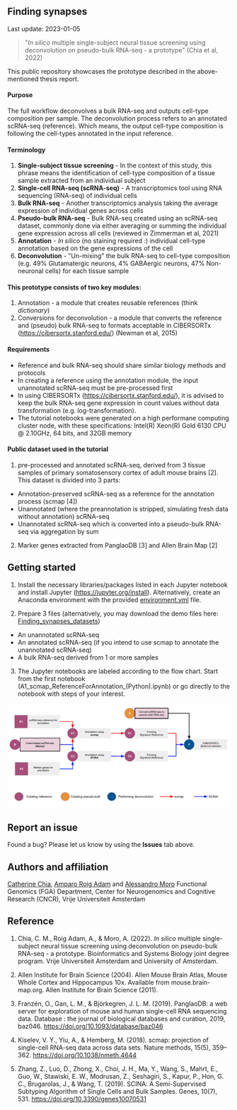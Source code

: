## Finding synapses
Last update: 2023-01-05

> "*In silico* multiple single-subject neural tissue screening using deconvolution on pseudo-bulk RNA-seq - a prototype" (Chia et al, 2022)

This public repository showcases the prototype described in the above-mentioned thesis report.

#### Purpose
The full workflow deconvolves a bulk RNA-seq and outputs cell-type composition per sample. The deconvolution process refers to an annotated scRNA-seq (reference). Which means, the output cell-type composition is following the cell-types annotated in the input reference. 

#### Terminology
1. **Single-subject tissue screening** - In the context of this study, this phrase means the identification of cell-type composition of a tissue sample extracted from an individual subject
2. **Single-cell RNA-seq (scRNA-seq)** - A transcriptomics tool using RNA sequencing (RNA-seq) of individual cells
3. **Bulk RNA-seq** - Another transcriptomics analysis taking the average expression of individual genes across cells 
4. **Pseudo-bulk RNA-seq** - Bulk RNA-seq created using an scRNA-seq dataset, commonly done via either averaging or summing the individual gene expression across all cells (reviewed in Zimmerman et al, 2021)
6. **Annotation** - *In silico* (no staining required :) individual cell-type annotation based on the gene expressions of the cell
7. **Deconvolution** - "Un-mixing" the bulk RNA-seq to cell-type composition (e.g. 49% Glutamatergic neurons, 4% GABAergic neurons, 47% Non-neuronal cells) for each tissue sample

#### This prototype consists of two key modules:
1. Annotation - a module that creates reusable references (think _dictionary_) 
2. Conversions for deconvolution - a module that converts the reference and (pseudo) bulk RNA-seq to formats acceptable in CIBERSORTx (https://cibersortx.stanford.edu/) (Newman et al, 2015)

#### Requirements
* Reference and bulk RNA-seq should share similar biology methods and protocols
* In creating a reference using the annotation module, the input unannotated scRNA-seq must be pre-processed first
* In using CIBERSORTx (https://cibersortx.stanford.edu/), it is advised to keep the bulk RNA-seq gene expression in count values without data transformation (e.g. log-transformation).  
* The tutorial notebooks were generated on a high performane computing cluster node, with these specifications: Intel(R) Xeon(R) Gold 6130 CPU @ 2.10GHz, 64 bits, and 32GB memory


#### Public dataset used in the tutorial
1. pre-processed and annotated scRNA-seq, derived from 3 tissue samples of primary somatosensory cortex of adult mouse brains [2]. This dataset is divided into 3 parts:
* Annotation-preserved scRNA-seq as a reference for the annotation process (scmap [4])
* Unannotated (where the preannotation is stripped, simulating fresh data without annotation) scRNA-seq
* Unannotated scRNA-seq which is converted into a pseudo-bulk RNA-seq via aggregation by sum

2. Marker genes extracted from PanglaoDB [3] and Allen Brain Map [2]


## Getting started
1. Install the necessary libraries/packages listed in each Jupyter notebook and install Jupyter (https://jupyter.org/install). Alternatively, create an Anaconda environment with the provided [environment.yml](Tools/20221231_findsyn_environment.yml) file.

2. Prepare 3 files (alternatively, you may download the demo files here: [Finding_synapses_datasets](https://drive.google.com/drive/folders/1Z9go5gfzBpbpvcCkiO7czPJgNspR1d-e?usp=sharing))
* An unannotated scRNA-seq
* An annotated scRNA-seq (if you intend to use scmap to annotate the unannotated scRNA-seq)
* A bulk RNA-seq derived from 1 or more samples

3. The Jupyter notebooks are labeled according to the flow chart. Start from the first notebook (A1_scmap_ReferenceForAnnotation_(Python).ipynb) or go directly to the notebook with steps of your interest. 

![Workflow](fig/fig0_workflow.png?raw=true "Flow chart describing workflow")


## Report an issue
Found a bug? Please let us know by using the **Issues** tab above.


## Authors and affiliation
[Catherine Chia](https://github.com/catherinechia), [Amparo Roig Adam](https://github.com/amparora) and [Alessandro Moro](https://github.com/alemoro)
Functional Genomics (FGA) Department, Center for Neurogenomics and Cognitive Research (CNCR), Vrije Universiteit Amsterdam

## Reference
1. Chia, C. M., Roig Adam, A., & Moro, A. (2022). *In silico* multiple single-subject neural tissue screening using deconvolution on pseudo-bulk RNA-seq - a prototype. Bioinformatics and Systems Biology joint degree program. Vrije Universiteit Amsterdam and University of Amsterdam. 

2. Allen Institute for Brain Science (2004). Allen Mouse Brain Atlas, Mouse Whole Cortex and Hippocampus 10x. Available from mouse.brain-map.org. Allen Institute for Brain Science (2011).

3. Franzén, O., Gan, L. M., & Björkegren, J. L. M. (2019). PanglaoDB: a web server for exploration of mouse and human single-cell RNA sequencing data. Database : the journal of biological databases and curation, 2019, baz046. https://doi.org/10.1093/database/baz046

4. Kiselev, V. Y., Yiu, A., & Hemberg, M. (2018). scmap: projection of single-cell RNA-seq data across data sets. Nature methods, 15(5), 359–362. https://doi.org/10.1038/nmeth.4644

5. Zhang, Z., Luo, D., Zhong, X., Choi, J. H., Ma, Y., Wang, S., Mahrt, E., Guo, W., Stawiski, E. W., Modrusan, Z., Seshagiri, S., Kapur, P., Hon, G. C., Brugarolas, J., & Wang, T. (2019). SCINA: A Semi-Supervised Subtyping Algorithm of Single Cells and Bulk Samples. Genes, 10(7), 531. https://doi.org/10.3390/genes10070531

